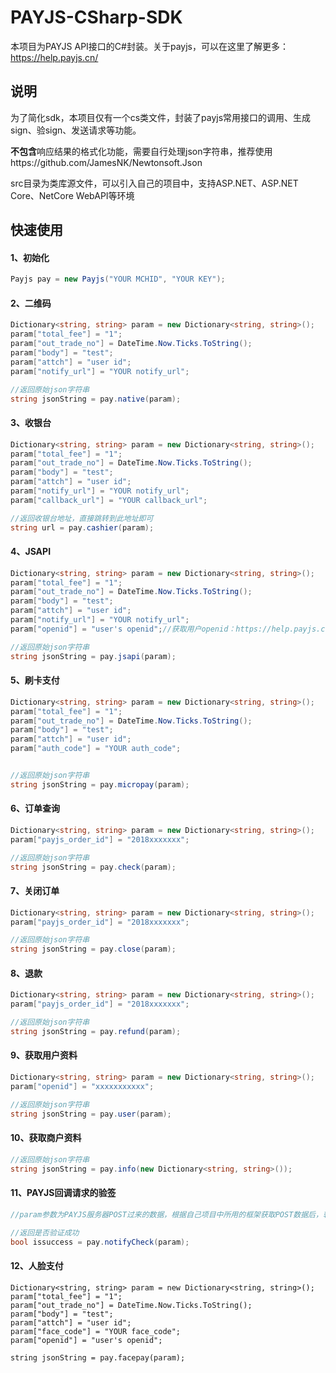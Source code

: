 # PAYJS-CSharp-SDK

本项目为PAYJS API接口的C#封装。关于payjs，可以在这里了解更多：https://help.payjs.cn/

## 说明

为了简化sdk，本项目仅有一个cs类文件，封装了payjs常用接口的调用、生成sign、验sign、发送请求等功能。

**不包含**响应结果的格式化功能，需要自行处理json字符串，推荐使用https://github.com/JamesNK/Newtonsoft.Json

src目录为类库源文件，可以引入自己的项目中，支持ASP.NET、ASP.NET Core、NetCore WebAPI等环境

## 快速使用

#### 1、初始化

```c#
Payjs pay = new Payjs("YOUR MCHID", "YOUR KEY");
```

#### 2、二维码

```c#
Dictionary<string, string> param = new Dictionary<string, string>();
param["total_fee"] = "1";
param["out_trade_no"] = DateTime.Now.Ticks.ToString();
param["body"] = "test";
param["attch"] = "user id";
param["notify_url"] = "YOUR notify_url";

//返回原始json字符串
string jsonString = pay.native(param);
```

#### 3、收银台

```c#
Dictionary<string, string> param = new Dictionary<string, string>();
param["total_fee"] = "1";
param["out_trade_no"] = DateTime.Now.Ticks.ToString();
param["body"] = "test";
param["attch"] = "user id";
param["notify_url"] = "YOUR notify_url";
param["callback_url"] = "YOUR callback_url";

//返回收银台地址，直接跳转到此地址即可
string url = pay.cashier(param);
```

#### 4、JSAPI

```c#
Dictionary<string, string> param = new Dictionary<string, string>();
param["total_fee"] = "1";
param["out_trade_no"] = DateTime.Now.Ticks.ToString();
param["body"] = "test";
param["attch"] = "user id";
param["notify_url"] = "YOUR notify_url";
param["openid"] = "user's openid";//获取用户openid：https://help.payjs.cn/api-lie-biao/huo-qu-openid.html

//返回原始json字符串
string jsonString = pay.jsapi(param);
```

#### 5、刷卡支付

```c#
Dictionary<string, string> param = new Dictionary<string, string>();
param["total_fee"] = "1";
param["out_trade_no"] = DateTime.Now.Ticks.ToString();
param["body"] = "test";
param["attch"] = "user id";
param["auth_code"] = "YOUR auth_code";


//返回原始json字符串
string jsonString = pay.micropay(param);
```

#### 6、订单查询

```c#
Dictionary<string, string> param = new Dictionary<string, string>();
param["payjs_order_id"] = "2018xxxxxxx";

//返回原始json字符串
string jsonString = pay.check(param);
```

#### 7、关闭订单

```c#
Dictionary<string, string> param = new Dictionary<string, string>();
param["payjs_order_id"] = "2018xxxxxxx";

//返回原始json字符串
string jsonString = pay.close(param);
```

#### 8、退款

```c#
Dictionary<string, string> param = new Dictionary<string, string>();
param["payjs_order_id"] = "2018xxxxxxx";

//返回原始json字符串
string jsonString = pay.refund(param);
```

#### 9、获取用户资料

```c#
Dictionary<string, string> param = new Dictionary<string, string>();
param["openid"] = "xxxxxxxxxxx";

//返回原始json字符串
string jsonString = pay.user(param);
```

#### 10、获取商户资料

```c#
//返回原始json字符串
string jsonString = pay.info(new Dictionary<string, string>());
```

#### 11、PAYJS回调请求的验签

```c#
//param参数为PAYJS服务器POST过来的数据，根据自己项目中所用的框架获取POST数据后，转为Dictionary<string,string>类型传入notifyCheck方法

//返回是否验证成功
bool issuccess = pay.notifyCheck(param);
```

#### 12、人脸支付

```
Dictionary<string, string> param = new Dictionary<string, string>();
param["total_fee"] = "1";
param["out_trade_no"] = DateTime.Now.Ticks.ToString();
param["body"] = "test";
param["attch"] = "user id";
param["face_code"] = "YOUR face_code";
param["openid"] = "user's openid";

string jsonString = pay.facepay(param);
```

